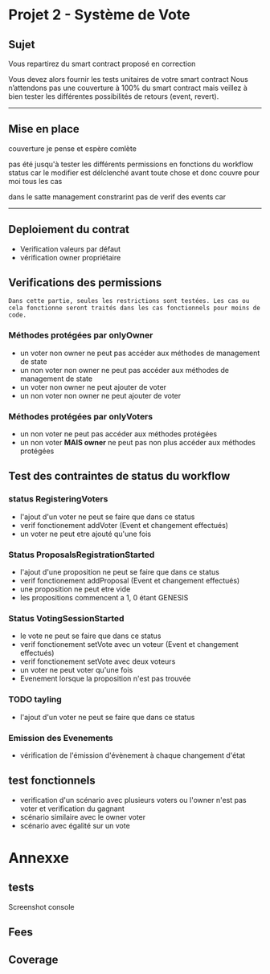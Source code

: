 # Projet 2 - Système de Vote

## Sujet
Vous repartirez du smart contract proposé en correction 

Vous devez alors fournir les tests unitaires de votre smart contract Nous n’attendons pas une couverture à 100% du smart contract mais veillez à bien tester les différentes possibilités de retours (event, revert).

---
## Mise en place

couverture je pense et espère comlète

pas été jusqu'à tester les différents permissions en fonctions du workflow status car le modifier est délclenché avant toute chose et donc couvre pour moi tous les cas

dans le satte management constrarint pas de verif des events car 

---
## Deploiement du contrat
- Verification valeurs par défaut
- vérification owner propriétaire

## Verifications des permissions
    Dans cette partie, seules les restrictions sont testées. Les cas ou cela fonctionne seront traités dans les cas fonctionnels pour moins de code.

### Méthodes protégées par onlyOwner
- un voter non owner ne peut pas  accéder aux méthodes de management de state
- un non voter non owner ne peut pas accéder aux méthodes de management de state
- un voter non owner ne peut ajouter de voter
- un non voter non owner ne peut ajouter de voter
 

### Méthodes protégées par onlyVoters
- un non voter ne peut pas accéder aux méthodes protégées
- un non voter **MAIS owner** ne peut pas non plus accéder aux méthodes protégées

## Test des contraintes de status du workflow
###  status RegisteringVoters
- l'ajout d'un voter ne peut se faire que dans ce status
- verif fonctionement addVoter (Event et changement effectués)
- un voter ne peut etre ajouté qu'une fois

### Status ProposalsRegistrationStarted
- l'ajout d'une proposition ne peut se faire que dans ce status
- verif fonctionement addProposal (Event et changement effectués)
- une proposition ne peut etre vide
- les propositions commencent a 1, 0 étant GENESIS
  
### Status VotingSessionStarted
- le vote ne peut se faire que dans ce status
- verif fonctionement setVote avec un voteur (Event et changement effectués)
- verif fonctionement setVote avec deux voteurs
- un voter ne peut voter qu'une fois
- Evenement lorsque la proposition n'est pas trouvée
  
### TODO tayling
- l'ajout d'un voter ne peut se faire que dans ce status

### Emission des Evenements
- vérification de l'émission d'évènement à chaque changement d'état

## test fonctionnels
- verification d'un scénario avec plusieurs voters ou l'owner n'est pas voter et verification du gagnant
- scénario similaire avec le owner voter
- scénario avec égalité sur un vote


# Annexxe
## tests
Screenshot console

## Fees

## Coverage


